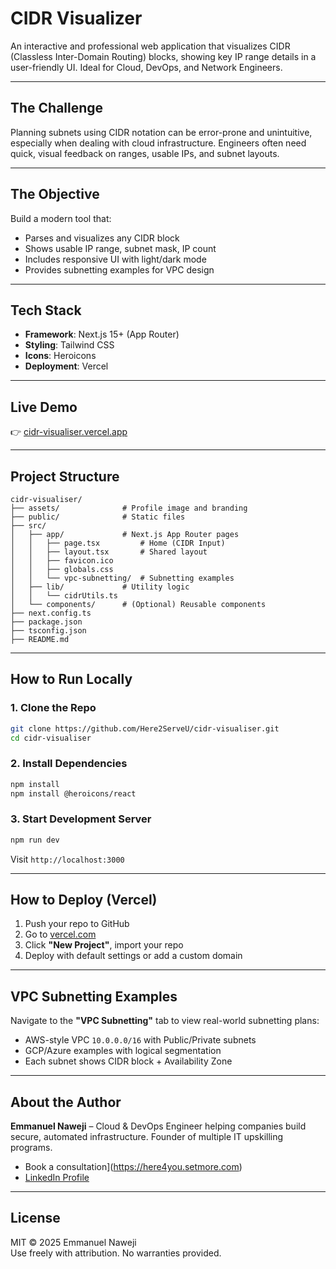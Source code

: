 # CIDR Visualizer

An interactive and professional web application that visualizes CIDR (Classless Inter-Domain Routing) blocks, showing key IP range details in a user-friendly UI. Ideal for Cloud, DevOps, and Network Engineers.

---

## The Challenge

Planning subnets using CIDR notation can be error-prone and unintuitive, especially when dealing with cloud infrastructure. Engineers often need quick, visual feedback on ranges, usable IPs, and subnet layouts.

---

## The Objective

Build a modern tool that:
- Parses and visualizes any CIDR block
- Shows usable IP range, subnet mask, IP count
- Includes responsive UI with light/dark mode
- Provides subnetting examples for VPC design

---

## Tech Stack

- **Framework**: Next.js 15+ (App Router)
- **Styling**: Tailwind CSS
- **Icons**: Heroicons
- **Deployment**: Vercel

---

## Live Demo

👉 [cidr-visualiser.vercel.app](https://cidr-visualiser.vercel.app)

---

## Project Structure

```
cidr-visualiser/
├── assets/              # Profile image and branding
├── public/              # Static files
├── src/
│   ├── app/             # Next.js App Router pages
│   │   ├── page.tsx         # Home (CIDR Input)
│   │   ├── layout.tsx       # Shared layout
│   │   ├── favicon.ico
│   │   ├── globals.css
│   │   └── vpc-subnetting/  # Subnetting examples
│   ├── lib/             # Utility logic
│   │   └── cidrUtils.ts
│   └── components/      # (Optional) Reusable components
├── next.config.ts
├── package.json
├── tsconfig.json
├── README.md
```

---

## How to Run Locally

### 1. Clone the Repo

```bash
git clone https://github.com/Here2ServeU/cidr-visualiser.git
cd cidr-visualiser
```

### 2. Install Dependencies

```bash
npm install
npm install @heroicons/react
```

### 3. Start Development Server

```bash
npm run dev
```

Visit `http://localhost:3000`

---

## How to Deploy (Vercel)

1. Push your repo to GitHub
2. Go to [vercel.com](https://vercel.com)
3. Click **"New Project"**, import your repo
4. Deploy with default settings or add a custom domain

---

## VPC Subnetting Examples

Navigate to the **"VPC Subnetting"** tab to view real-world subnetting plans:

- AWS-style VPC `10.0.0.0/16` with Public/Private subnets
- GCP/Azure examples with logical segmentation
- Each subnet shows CIDR block + Availability Zone

---

## About the Author

**Emmanuel Naweji** – Cloud & DevOps Engineer helping companies build secure, automated infrastructure. Founder of multiple IT upskilling programs.

- Book a consultation](https://here4you.setmore.com)
- [LinkedIn Profile](https://linkedin.com/in/ready2assist)

---

## License

MIT © 2025 Emmanuel Naweji  
Use freely with attribution. No warranties provided.

